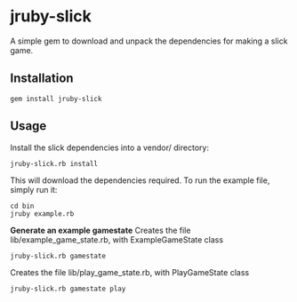# jruby-slick
A simple gem to download and unpack the dependencies for making a slick game.

## Installation

    gem install jruby-slick

## Usage

Install the slick dependencies into a vendor/ directory:

    jruby-slick.rb install

This will download the dependencies required. To run the example file, simply run it:

    cd bin
    jruby example.rb


**Generate an example gamestate**
Creates the file lib/example_game_state.rb, with ExampleGameState class

    jruby-slick.rb gamestate

Creates the file lib/play_game_state.rb, with PlayGameState class

    jruby-slick.rb gamestate play
